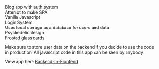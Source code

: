 Blog app with auth system  
Attempt to make SPA  
Vanilla Javascript  
Login System  
Uses local storage as a database for users and data  
Psychedelic design  
Frosted glass cards  
  
Make sure to store user data on the backend if you decide to use the code in production. All javascript code in this app can be seen by anybody.  

View app here [Backend-In-Frontend](https://backend-in-frontend.herokuapp.com/)
